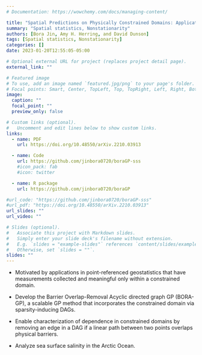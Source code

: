 ```yaml
---
# Documentation: https://wowchemy.com/docs/managing-content/

title: "Spatial Predictions on Physically Constrained Domains: Applications to Arctic Sea Salinity Data"
summary: "Spatial statistics, Nonstationarity"
authors: [Bora Jin, Amy H. Herring, and David Dunson]
tags: [Spatial statistics, Nonstationarity]
categories: []
date: 2023-01-20T12:55:05-05:00

# Optional external URL for project (replaces project detail page).
external_link: ""

# Featured image
# To use, add an image named `featured.jpg/png` to your page's folder.
# Focal points: Smart, Center, TopLeft, Top, TopRight, Left, Right, BottomLeft, Bottom, BottomRight.
image:
  caption: ""
  focal_point: ""
  preview_only: false

# Custom links (optional).
#   Uncomment and edit lines below to show custom links.
links:
  - name: PDF
    url: https://doi.org/10.48550/arXiv.2210.03913

  - name: Code
    url: https://github.com/jinbora0720/boraGP-sss
    #icon_pack: fab
    #icon: twitter

  - name: R package
    url: https://github.com/jinbora0720/boraGP

#url_code: "https://github.com/jinbora0720/boraGP-sss"
#url_pdf: "https://doi.org/10.48550/arXiv.2210.03913"
url_slides: ""
url_video: ""

# Slides (optional).
#   Associate this project with Markdown slides.
#   Simply enter your slide deck's filename without extension.
#   E.g. `slides = "example-slides"` references `content/slides/example-slides.md`.
#   Otherwise, set `slides = ""`.
slides: ""
---
```


* Motivated by applications in point-referenced geostatistics that have measurements collected and meaningful only within a constrained domain.

* Develop the Barrier Overlap-Removal Acyclic directed graph GP (BORA-GP), a scalable GP method that incorporates the constrained domain via sparsity-inducing DAGs.  

* Enable characterization of dependence in constrained domains by removing an edge in a DAG if a linear path between two points overlaps physical barriers.

* Analyze sea surface salinity in the Arctic Ocean.
